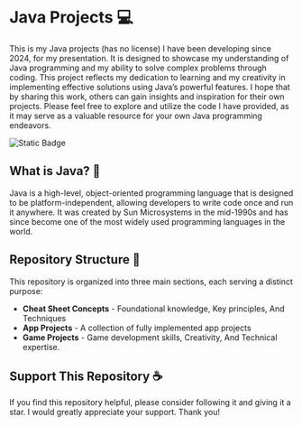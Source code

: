 # Java Projects 💻

This is my Java projects (has no license) I have been developing since 2024, for my presentation. It is designed to showcase my understanding of Java programming and my ability to solve complex problems through coding. This project reflects my dedication to learning and my creativity in implementing effective solutions using Java’s powerful features. I hope that by sharing this work, others can gain insights and inspiration for their own projects. Please feel free to explore and utilize the code I have provided, as it may serve as a valuable resource for your own Java programming endeavors.

![Static Badge](https://img.shields.io/badge/JDK%20-v23.0.0-blue) 

## What is Java? 🤔

Java is a high-level, object-oriented programming language that is designed to be platform-independent, allowing developers to write code once and run it anywhere. It was created by Sun Microsystems in the mid-1990s and has since become one of the most widely used programming languages in the world.

## Repository Structure 🔰
This repository is organized into three main sections, each serving a distinct purpose:
- **Cheat Sheet Concepts** - Foundational knowledge, Key principles, And Techniques
- **App Projects** - A collection of fully implemented app projects
- **Game Projects** - Game development skills, Creativity, And Technical expertise.

## Support This Repository ☕

If you find this repository helpful, please consider following it and giving it a star. I would greatly appreciate your support. Thank you!
